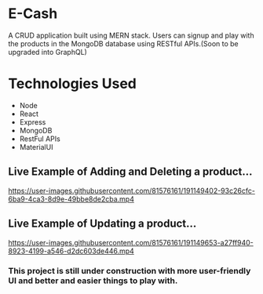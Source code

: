 # E-Cash
A CRUD application built using MERN stack. Users can signup and play with the products in the MongoDB database using RESTful APIs.(Soon to be upgraded into GraphQL)

# Technologies Used
* Node
* React
* Express
* MongoDB
* RestFul APIs
* MaterialUI

## Live Example of Adding and Deleting a product...


https://user-images.githubusercontent.com/81576161/191149402-93c26cfc-6ba9-4ca3-8d9e-49bbe8de2cba.mp4


## Live Example of Updating a product...


https://user-images.githubusercontent.com/81576161/191149653-a27ff940-8923-4199-a546-d2dc603de446.mp4


### This project is still under construction with more user-friendly UI and better and easier things to play with.
